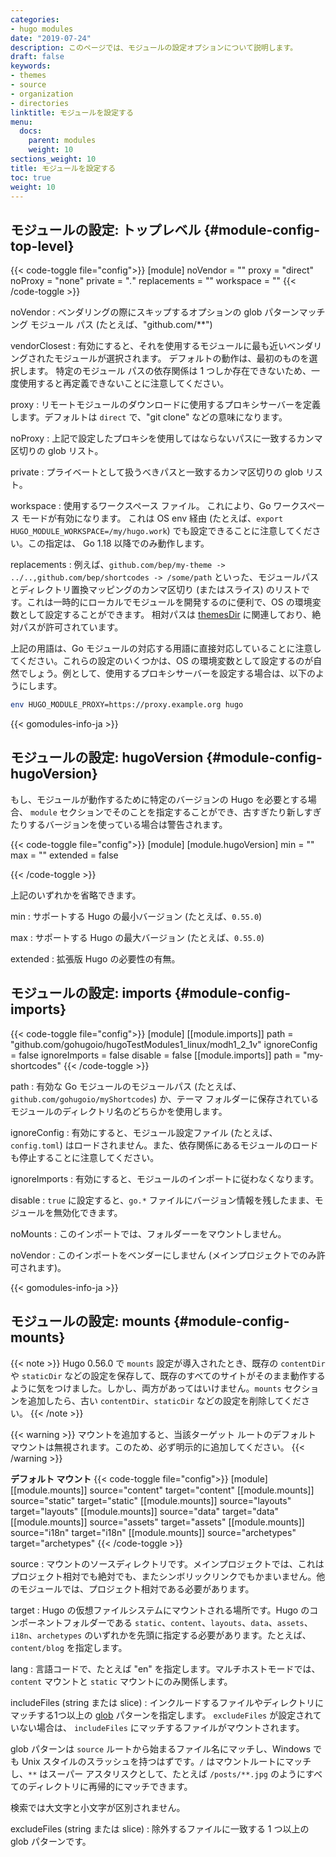 ```yaml
---
categories:
- hugo modules
date: "2019-07-24"
description: このページでは、モジュールの設定オプションについて説明します。
draft: false
keywords:
- themes
- source
- organization
- directories
linktitle: モジュールを設定する
menu:
  docs:
    parent: modules
    weight: 10
sections_weight: 10
title: モジュールを設定する
toc: true
weight: 10
---
```


## モジュールの設定: トップレベル {#module-config-top-level}

{{< code-toggle file="config">}}
[module]
noVendor = ""
proxy = "direct"
noProxy = "none"
private = "*.*"
replacements = ""
workspace = ""
{{< /code-toggle >}}

noVendor
: ベンダリングの際にスキップするオプションの glob パターンマッチング モジュール パス (たとえば、"github.com/**") 

vendorClosest
: 有効にすると、それを使用するモジュールに最も近いベンダリングされたモジュールが選択されます。 デフォルトの動作は、最初のものを選択します。 特定のモジュール パスの依存関係は 1 つしか存在できないため、一度使用すると再定義できないことに注意してください。

proxy
: リモートモジュールのダウンロードに使用するプロキシサーバーを定義します。デフォルトは `direct` で、"git clone" などの意味になります。

noProxy
: 上記で設定したプロキシを使用してはならないパスに一致するカンマ区切りの glob リスト。

private
: プライベートとして扱うべきパスと一致するカンマ区切りの glob リスト。

workspace
: 使用するワークスペース ファイル。 これにより、Go ワークスペース モードが有効になります。 これは OS env 経由 (たとえば、`export HUGO_MODULE_WORKSPACE=/my/hugo.work`) でも設定できることに注意してください。この指定は、 Go 1.18 以降でのみ動作します。

replacements
: 例えば、`github.com/bep/my-theme -> ../..,github.com/bep/shortcodes -> /some/path` といった、モジュールパスとディレクトリ置換マッピングのカンマ区切り (またはスライス) のリストです。これは一時的にローカルでモジュールを開発するのに便利で、OS の環境変数として設定することができます。 相対パスは [themesDir](https://gohugo.io/getting-started/configuration/#all-configuration-settings) に関連しており、絶対パスが許可されています。

上記の用語は、Go モジュールの対応する用語に直接対応していることに注意してください。これらの設定のいくつかは、OS の環境変数として設定するのが自然でしょう。例として、使用するプロキシサーバーを設定する場合は、以下のようにします。

```bash
env HUGO_MODULE_PROXY=https://proxy.example.org hugo
```

{{< gomodules-info-ja >}}

## モジュールの設定: hugoVersion {#module-config-hugoVersion}

もし、モジュールが動作するために特定のバージョンの Hugo を必要とする場合、 `module` セクションでそのことを指定することができ、古すぎたり新しすぎたりするバージョンを使っている場合は警告されます。

{{< code-toggle file="config">}}
[module]
[module.hugoVersion]
  min = ""
  max = ""
  extended = false

{{< /code-toggle >}}

上記のいずれかを省略できます。

min
: サポートする Hugo の最小バージョン (たとえば、`0.55.0`)

max
: サポートする Hugo の最大バージョン (たとえば、`0.55.0`)

extended
: 拡張版 Hugo の必要性の有無。

## モジュールの設定: imports {#module-config-imports}

{{< code-toggle file="config">}}
[module]
[[module.imports]]
  path = "github.com/gohugoio/hugoTestModules1_linux/modh1_2_1v"
  ignoreConfig = false
  ignoreImports = false
  disable = false
[[module.imports]]
  path = "my-shortcodes"
{{< /code-toggle >}}

path
: 有効な Go モジュールのモジュールパス (たとえば、`github.com/gohugoio/myShortcodes`) か、テーマ フォルダーに保存されているモジュールのディレクトリ名のどちらかを使用します。

ignoreConfig
: 有効にすると、モジュール設定ファイル (たとえば、`config.toml`) はロードされません。また、依存関係にあるモジュールのロードも停止することに注意してください。

ignoreImports
: 有効にすると、モジュールのインポートに従わなくなります。

disable
: `true` に設定すると、`go.*` ファイルにバージョン情報を残したまま、モジュールを無効化できます。

noMounts
: このインポートでは、フォルダーーをマウントしません。

noVendor
: このインポートをベンダーにしません (メインプロジェクトでのみ許可されます)。

{{< gomodules-info-ja >}}

## モジュールの設定: mounts {#module-config-mounts}

{{< note >}}
Hugo 0.56.0 で `mounts` 設定が導入されたとき、既存の `contentDir` や `staticDir` などの設定を保存して、既存のすべてのサイトがそのまま動作するように気をつけました。しかし、両方があってはいけません。`mounts` セクションを追加したら、古い `contentDir`、`staticDir` などの設定を削除してください。
{{< /note >}}

{{< warning >}}
マウントを追加すると、当該ターゲット ルートのデフォルト マウントは無視されます。このため、必ず明示的に追加してください。
{{< /warning >}}

**デフォルト マウント**
{{< code-toggle file="config">}}
[module]
[[module.mounts]]
    source="content"
    target="content"
[[module.mounts]]
    source="static"
    target="static"
[[module.mounts]]
    source="layouts"
    target="layouts"
[[module.mounts]]
    source="data"
    target="data"
[[module.mounts]]
    source="assets"
    target="assets"
[[module.mounts]]
    source="i18n"
    target="i18n"
[[module.mounts]]
    source="archetypes"
    target="archetypes"
{{< /code-toggle >}}

source
: マウントのソースディレクトリです。メインプロジェクトでは、これはプロジェクト相対でも絶対でも、またシンボリックリンクでもかまいません。他のモジュールでは、プロジェクト相対である必要があります。

target
: Hugo の仮想ファイルシステムにマウントされる場所です。Hugo のコンポーネントフォルダーである `static`、`content`、`layouts`、`data`、`assets`、`i18n`、`archetypes` のいずれかを先頭に指定する必要があります。たとえば、 `content/blog` を指定します。

lang
: 言語コードで、たとえば "en" を指定します。マルチホストモードでは、 `content` マウントと `static` マウントにのみ関係します。

includeFiles (string または slice)
: インクルードするファイルやディレクトリにマッチする1つ以上の [glob](https://github.com/gobwas/glob) パターンを指定します。 `excludeFiles` が設定されていない場合は、 `includeFiles` にマッチするファイルがマウントされます。

glob パターンは `source` ルートから始まるファイル名にマッチし、Windows でも Unix スタイルのスラッシュを持つはずです。`/` はマウントルートにマッチし、`**` はスーパー アスタリスクとして、たとえば `/posts/**.jpg` のようにすべてのディレクトリに再帰的にマッチできます。

検索では大文字と小文字が区別されません。

excludeFiles (string または slice)
: 除外するファイルに一致する 1 つ以上の glob パターンです。
